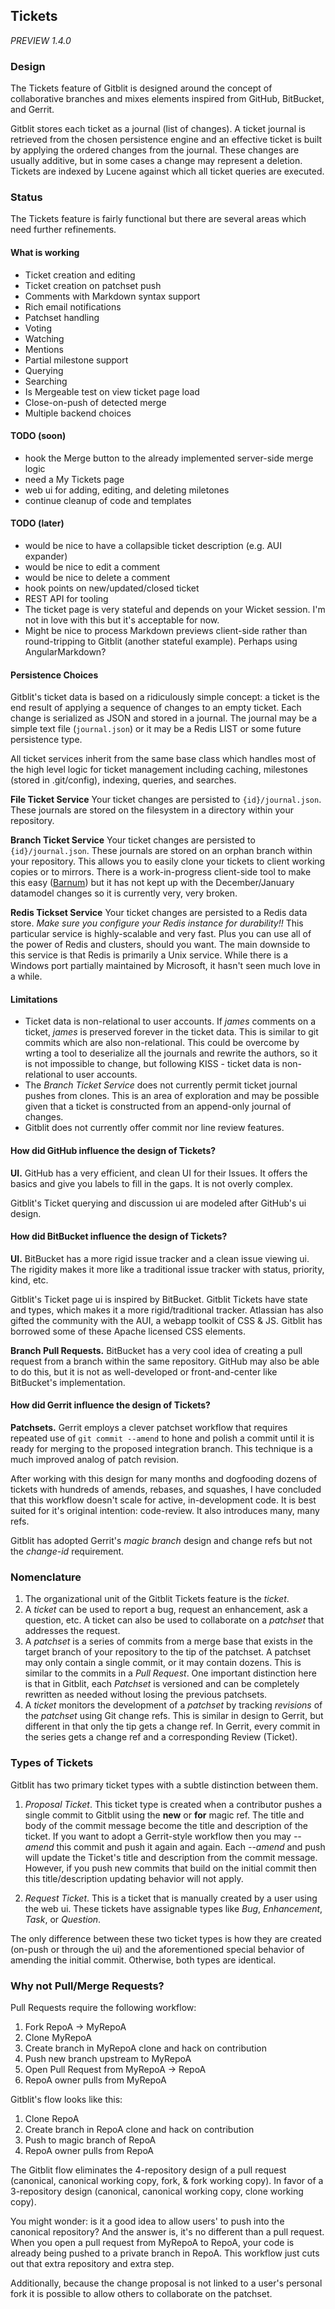 ## Tickets

*PREVIEW 1.4.0*

### Design

The Tickets feature of Gitblit is designed around the concept of collaborative branches and mixes elements inspired from GitHub, BitBucket, and Gerrit.

Gitblit stores each ticket as a journal (list of changes).  A ticket journal is retrieved from the chosen persistence engine and an effective ticket is built by applying the ordered changes from the journal.  These changes are usually additive, but in some cases a change may represent a deletion.  Tickets are indexed by Lucene against which all ticket queries are executed.

### Status

The Tickets feature is fairly functional but there are several areas which need further refinements.

#### What is working

- Ticket creation and editing
- Ticket creation on patchset push
- Comments with Markdown syntax support
- Rich email notifications
- Patchset handling
- Voting
- Watching
- Mentions
- Partial milestone support
- Querying
- Searching
- Is Mergeable test on view ticket page load
- Close-on-push of detected merge
- Multiple backend choices

#### TODO (soon)

- hook the Merge button to the already implemented server-side merge logic
- need a My Tickets page
- web ui for adding, editing, and deleting miletones
- continue cleanup of code and templates

#### TODO (later)
- would be nice to have a collapsible ticket description (e.g. AUI expander)
- would be nice to edit a comment
- would be nice to delete a comment
- hook points on new/updated/closed ticket
- REST API for tooling
- The ticket page is very stateful and depends on your Wicket session.  I'm not in love with this but it's acceptable for now.
- Might be nice to process Markdown previews client-side rather than round-tripping to Gitblit (another stateful example).  Perhaps using AngularMarkdown?

#### Persistence Choices

Gitblit's ticket data is based on a ridiculously simple concept: a ticket is the end result of applying a sequence of changes to an empty ticket.  Each change is serialized as JSON and stored in a journal.  The journal may be a simple text file (`journal.json`) or it may be a Redis LIST or some future persistence type.

All ticket services inherit from the same base class which handles most of the high level logic for ticket management including caching, milestones (stored in .git/config), indexing, queries, and searches.

**File Ticket Service**
Your ticket changes are persisted to `{id}/journal.json`.  These journals are stored on the filesystem in a directory within your repository.

**Branch Ticket Service**
Your ticket changes are persisted to `{id}/journal.json`.  These journals are stored on an orphan branch within your repository.  This allows you to easily clone your tickets to client working copies or to mirrors.  There is a work-in-progress client-side tool to make this easy ([Barnum](http://barnum.gitblit.com)) but it has not kept up with the December/January datamodel changes so it is currently very, very broken.

**Redis Tickset Service**
Your ticket changes are persisted to a Redis data store.  *Make sure you configure your Redis instance for durability!!*  This particular service is highly-scalable and very fast.  Plus you can use all of the power of Redis and clusters, should you want.  The main downside to this service is that Redis is primarily a Unix service.  While there is a Windows port partially maintained by Microsoft, it hasn't seen much love in a while.

#### Limitations

- Ticket data is non-relational to user accounts.  If *james* comments on a ticket, *james* is preserved forever in the ticket data.  This is similar to git commits which are also non-relational.  This could be overcome by wrting a tool to deserialize all the journals and rewrite the authors, so it is not impossible to change, but following KISS - ticket data is non-relational to user accounts.
- The *Branch Ticket Service* does not currently permit ticket journal pushes from clones.  This is an area of exploration and may be possible given that a ticket is constructed from an append-only journal of changes.
- Gitblit does not currently offer commit nor line review features.

#### How did GitHub influence the design of Tickets?

**UI.** GitHub has a very efficient, and clean UI for their Issues.  It offers the basics and give you labels to fill in the gaps.  It is not overly complex.

Gitblit's Ticket querying and discussion ui are modeled after GitHub's ui design.

#### How did BitBucket influence the design of Tickets?

**UI.** BitBucket has a more rigid issue tracker and a clean issue viewing ui.  The rigidity makes it more like a traditional issue tracker with status, priority, kind, etc.

Gitblit's Ticket page ui is inspired by BitBucket.  Gitblit Tickets have state and types, which makes it a more rigid/traditional tracker.  Atlassian has also gifted the community with the AUI, a webapp toolkit of CSS & JS.  Gitblit has borrowed some of these Apache licensed CSS elements.

**Branch Pull Requests.** BitBucket has a very cool idea of creating a pull request from a branch within the same repository.  GitHub may also be able to do this, but it is not as well-developed or front-and-center like BitBucket's implementation.

#### How did Gerrit influence the design of Tickets?

**Patchsets.** Gerrit employs a clever patchset workflow that requires repeated use of `git commit --amend` to hone and polish a commit until it is ready for merging to the proposed integration branch.  This technique is a much improved analog of patch revision.

After working with this design for many months and dogfooding dozens of tickets with hundreds of amends, rebases, and squashes, I have concluded that this workflow doesn't scale for active, in-development code.  It is best suited for it's original intention: code-review.  It also introduces many, many refs.

Gitblit has adopted Gerrit's *magic branch* design and change refs but not the *change-id* requirement.

### Nomenclature

1. The organizational unit of the Gitblit Tickets feature is the *ticket*.
2. A *ticket* can be used to report a bug, request an enhancement, ask a question, etc.  A ticket can also be used to collaborate on a *patchset* that addresses the request.
3. A *patchset* is a series of commits from a merge base that exists in the target branch of your repository to the tip of the patchset.  A patchset may only contain a single commit, or it may contain dozens.  This is similar to the commits in a *Pull Request*.  One important distinction here is that in Gitblit, each *Patchset* is versioned and can be completely rewritten as needed without losing the previous patchsets.
4. A *ticket* monitors the development of a *patchset* by tracking *revisions* of the *patchset* using Git change refs.  This is similar in design to Gerrit, but different in that only the tip gets a change ref.  In Gerrit, every commit in the series gets a change ref and a corresponding Review (Ticket).

### Types of Tickets

Gitblit has two primary ticket types with a subtle distinction between them.

1. *Proposal Ticket*.  This ticket type is created when a contributor pushes a single commit to Gitblit using the **new** or **for** magic ref.  The title and body of the commit message become the title and description of the ticket.  If you want to adopt a Gerrit-style workflow then you may *--amend* this commit and push it again and again.  Each *--amend* and push will update the Ticket's title and description from the commit message.  However, if you push new commits that build on the initial commit then this title/description updating behavior will not apply.

2. *Request Ticket*.  This is a ticket that is manually created by a user using the web ui.  These tickets have assignable types like *Bug*, *Enhancement*, *Task*, or *Question*.

The only difference between these two ticket types is how they are created (on-push or through the ui) and the aforementioned special behavior of amending the initial commit.  Otherwise, both types are identical.

### Why not Pull/Merge Requests?

Pull Requests require the following workflow:

1. Fork RepoA -> MyRepoA
2. Clone MyRepoA
3. Create branch in MyRepoA clone and hack on contribution
4. Push new branch upstream to MyRepoA
5. Open Pull Request from MyRepoA -> RepoA
6. RepoA owner pulls from MyRepoA

Gitblit's flow looks like this:

1. Clone RepoA
2. Create branch in RepoA clone and hack on contribution
3. Push to magic branch of RepoA
4. RepoA owner pulls from RepoA

The Gitblit flow eliminates the 4-repository design of a pull request (canonical, canonical working copy, fork, & fork working copy). In favor of a 3-repository design (canonical, canonical working copy, clone working copy).

You might wonder: is it a good idea to allow users' to push into the canonical repository?  And the answer is, it's no different than a pull request.  When you open a pull request from MyRepoA to RepoA, your code is already being pushed to a private branch in RepoA.  This workflow just cuts out that extra repository and extra step.

Additionally, because the change proposal is not linked to a user's personal fork it is possible to allow others to collaborate on the patchset.
